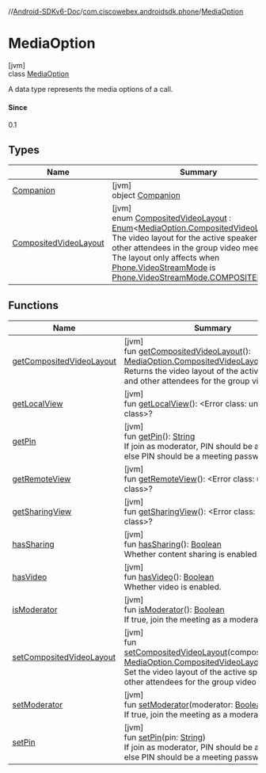 //[Android-SDKv6-Doc](../../../index.md)/[com.ciscowebex.androidsdk.phone](../index.md)/[MediaOption](index.md)

# MediaOption

[jvm]\
class [MediaOption](index.md)

A data type represents the media options of a call.

#### Since

0.1

## Types

| Name | Summary |
|---|---|
| [Companion](-companion/index.md) | [jvm]<br>object [Companion](-companion/index.md) |
| [CompositedVideoLayout](-composited-video-layout/index.md) | [jvm]<br>enum [CompositedVideoLayout](-composited-video-layout/index.md) : [Enum](https://kotlinlang.org/api/latest/jvm/stdlib/kotlin/-enum/index.html)&lt;[MediaOption.CompositedVideoLayout](-composited-video-layout/index.md)&gt; <br>The video layout for the active speaker and other attendees in the group video meeting. The layout only affects when [Phone.VideoStreamMode](../-phone/-video-stream-mode/index.md) is [Phone.VideoStreamMode.COMPOSITED](../-phone/-video-stream-mode/-c-o-m-p-o-s-i-t-e-d/index.md) |

## Functions

| Name | Summary |
|---|---|
| [getCompositedVideoLayout](get-composited-video-layout.md) | [jvm]<br>fun [getCompositedVideoLayout](get-composited-video-layout.md)(): [MediaOption.CompositedVideoLayout](-composited-video-layout/index.md)?<br>Returns the video layout of the active speaker and other attendees for the group video call. |
| [getLocalView](get-local-view.md) | [jvm]<br>fun [getLocalView](get-local-view.md)(): &lt;Error class: unknown class&gt;? |
| [getPin](get-pin.md) | [jvm]<br>fun [getPin](get-pin.md)(): [String](https://kotlinlang.org/api/latest/jvm/stdlib/kotlin/-string/index.html)<br>If join as moderator, PIN should be a host key, else PIN should be a meeting password. |
| [getRemoteView](get-remote-view.md) | [jvm]<br>fun [getRemoteView](get-remote-view.md)(): &lt;Error class: unknown class&gt;? |
| [getSharingView](get-sharing-view.md) | [jvm]<br>fun [getSharingView](get-sharing-view.md)(): &lt;Error class: unknown class&gt;? |
| [hasSharing](has-sharing.md) | [jvm]<br>fun [hasSharing](has-sharing.md)(): [Boolean](https://kotlinlang.org/api/latest/jvm/stdlib/kotlin/-boolean/index.html)<br>Whether content sharing is enabled. |
| [hasVideo](has-video.md) | [jvm]<br>fun [hasVideo](has-video.md)(): [Boolean](https://kotlinlang.org/api/latest/jvm/stdlib/kotlin/-boolean/index.html)<br>Whether video is enabled. |
| [isModerator](is-moderator.md) | [jvm]<br>fun [isModerator](is-moderator.md)(): [Boolean](https://kotlinlang.org/api/latest/jvm/stdlib/kotlin/-boolean/index.html)<br>If true, join the meeting as a moderator. |
| [setCompositedVideoLayout](set-composited-video-layout.md) | [jvm]<br>fun [setCompositedVideoLayout](set-composited-video-layout.md)(compositedLayout: [MediaOption.CompositedVideoLayout](-composited-video-layout/index.md))<br>Set the video layout of the active speaker and other attendees for the group video call. |
| [setModerator](set-moderator.md) | [jvm]<br>fun [setModerator](set-moderator.md)(moderator: [Boolean](https://kotlinlang.org/api/latest/jvm/stdlib/kotlin/-boolean/index.html))<br>If true, join the meeting as a moderator. |
| [setPin](set-pin.md) | [jvm]<br>fun [setPin](set-pin.md)(pin: [String](https://kotlinlang.org/api/latest/jvm/stdlib/kotlin/-string/index.html))<br>If join as moderator, PIN should be a host key, else PIN should be a meeting password. |
